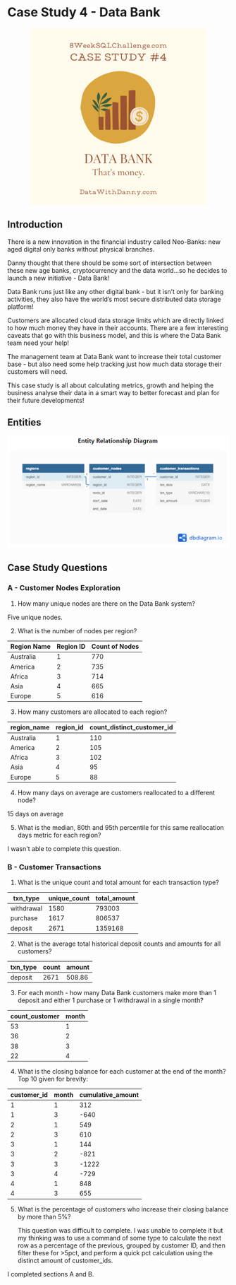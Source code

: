 # Case Study 4 - Data Bank
<div align="center">
<img src ="https://github.com/lion-star-gold/8-week-SQL-challenge/blob/main/Case%20Study%204%20-%20Data%20Bank/4_main_image.png" width="400">
</div>

## Introduction
There is a new innovation in the financial industry called Neo-Banks: new aged digital only banks without physical branches.

Danny thought that there should be some sort of intersection between these new age banks, cryptocurrency and the data world…so he decides to launch a new initiative - Data Bank!

Data Bank runs just like any other digital bank - but it isn’t only for banking activities, they also have the world’s most secure distributed data storage platform!

Customers are allocated cloud data storage limits which are directly linked to how much money they have in their accounts. There are a few interesting caveats that go with this business model, and this is where the Data Bank team need your help!

The management team at Data Bank want to increase their total customer base - but also need some help tracking just how much data storage their customers will need.

This case study is all about calculating metrics, growth and helping the business analyse their data in a smart way to better forecast and plan for their future developments!

## Entities
<img src = "https://github.com/lion-star-gold/8-week-SQL-challenge/blob/main/Case%20Study%204%20-%20Data%20Bank/ERD.PNG">

## Case Study Questions
### A - Customer Nodes Exploration
1. How many unique nodes are there on the Data Bank system?
   
Five unique nodes.

2. What is the number of nodes per region?
   
| Region Name | Region ID | Count of Nodes |
|-------------|-----------|----------------|
| Australia   | 1         | 770            |
| America     | 2         | 735            |
| Africa      | 3         | 714            |
| Asia        | 4         | 665            |
| Europe      | 5         | 616            |

3. How many customers are allocated to each region? 

|region_name|	region_id|	count_distinct_customer_id|
|-----------|----------|----------------------------|
|Australia|	1	|110|
|America|	2	|105|
|Africa|	3	|102|
|Asia|	4	|95|
|Europe|	5|	88|
4. How many days on average are customers reallocated to a different node?


15 days on average

5. What is the median, 80th and 95th percentile for this same reallocation days metric for each region?

I wasn't able to complete this question.

### B - Customer Transactions
1. What is the unique count and total amount for each transaction type?

| txn_type   | unique_count | total_amount |
|------------|--------------|--------------|
| withdrawal | 1580         | 793003       |
| purchase   | 1617         | 806537       |
| deposit    | 2671         | 1359168      |
2. What is the average total historical deposit counts and amounts for all customers?

| txn_type   | count | amount |
|------------|-------|--------|
| deposit    | 2671  | 508.86 |
3. For each month - how many Data Bank customers make more than 1 deposit and either 1 purchase or 1 withdrawal in a single month?
 
| count_customer | month |
|----------------|-------|
| 53             | 1     |
| 36             | 2     |
| 38             | 3     |
| 22             | 4     |
4. What is the closing balance for each customer at the end of the month?
Top 10 given for brevity:

| customer_id | month | cumulative_amount |
|-------------|-------|-------------------|
| 1           | 1     | 312               |
| 1           | 3     | -640              |
| 2           | 1     | 549               |
| 2           | 3     | 610               |
| 3           | 1     | 144               |
| 3           | 2     | -821              |
| 3           | 3     | -1222             |
| 3           | 4     | -729              |
| 4           | 1     | 848               |
| 4           | 3     | 655               |
5. What is the percentage of customers who increase their closing balance by more than 5%?

   This question was difficult to complete. I was unable to complete it but my thinking was to use a command of some type to calculate the next row as a percentage of the previous, grouped by customer ID, and then filter these for >5pct, and perform a quick pct calculation using the distinct amount of customer_ids.

I completed sections A and B.
